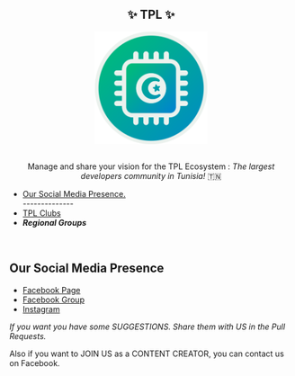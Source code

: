 <h2 align="center"><b> ✨ TPL ✨ </b></h2>
<div style="text-align:center" align="center"><img src="TPL LOGO ROUND.png" width="200" height="200" class="center" align="center"></div>
<br />

<p align="center">Manage and share your vision for the TPL Ecosystem : <i>The largest developers community in Tunisia!</i> 🇹🇳</p>

<ul>
  <li> <a href="https://linktr.ee/tpl.tn" target="_blank">Our Social Media Presence.</a> </li> 
  --------------

  <li> <a href="https://linktr.ee/tpl_clubs" target="_blank">TPL Clubs</a></li>
  <li> <b><i> Regional Groups </i></b> </li>
</ul>
<br>

## Our Social Media Presence
- <a href="https://facebook.com/tpl.tn" target="_blank">Facebook Page</a>
- <a href="https://facebook.com/groups/group.tpl" target="_blank">Facebook Group</a>
- <a href="https://instagram.com/tpl.tn" target="_blank">Instagram</a>

<i>If you want you have some SUGGESTIONS. Share them with US in the Pull Requests.</i>
<p>Also if you want to JOIN US as a CONTENT CREATOR, you can contact us on Facebook.</p>

